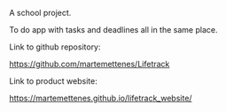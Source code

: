 A school project. 

To do app with tasks and deadlines all in the same place.

Link to github repository:

https://github.com/martemettenes/Lifetrack 

Link to product website:

https://martemettenes.github.io/lifetrack_website/ 
